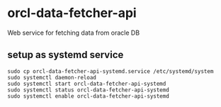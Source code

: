 # orcl-data-fetcher-api

Web service for fetching data from oracle DB

## setup as systemd service

```
sudo cp orcl-data-fetcher-api-systemd.service /etc/systemd/system
sudo systemctl daemon-reload
sudo systemctl start orcl-data-fetcher-api-systemd
sudo systemctl status orcl-data-fetcher-api-systemd
sudo systemctl enable orcl-data-fetcher-api-systemd
```
